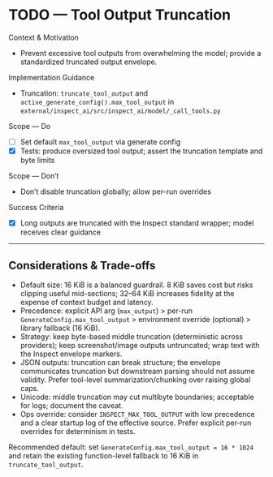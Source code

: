 # TODO — Tool Output Truncation

Context & Motivation
- Prevent excessive tool outputs from overwhelming the model; provide a standardized truncated output envelope.

Implementation Guidance
- Truncation: `truncate_tool_output` and `active_generate_config().max_tool_output` in `external/inspect_ai/src/inspect_ai/model/_call_tools.py`

Scope — Do
- [ ] Set default `max_tool_output` via generate config
- [x] Tests: produce oversized tool output; assert the truncation template and byte limits

Scope — Don’t
- Don’t disable truncation globally; allow per-run overrides

Success Criteria
- [x] Long outputs are truncated with the Inspect standard wrapper; model receives clear guidance

---

## Considerations & Trade-offs

- Default size: 16 KiB is a balanced guardrail. 8 KiB saves cost but risks clipping useful mid-sections; 32–64 KiB increases fidelity at the expense of context budget and latency.
- Precedence: explicit API arg (`max_output`) > per-run `GenerateConfig.max_tool_output` > environment override (optional) > library fallback (16 KiB).
- Strategy: keep byte-based middle truncation (deterministic across providers); keep screenshot/image outputs untruncated; wrap text with the Inspect envelope markers.
- JSON outputs: truncation can break structure; the envelope communicates truncation but downstream parsing should not assume validity. Prefer tool-level summarization/chunking over raising global caps.
- Unicode: middle truncation may cut multibyte boundaries; acceptable for logs; document the caveat.
- Ops override: consider `INSPECT_MAX_TOOL_OUTPUT` with low precedence and a clear startup log of the effective source. Prefer explicit per-run overrides for determinism in tests.

Recommended default: set `GenerateConfig.max_tool_output = 16 * 1024` and retain the existing function-level fallback to 16 KiB in `truncate_tool_output`.

